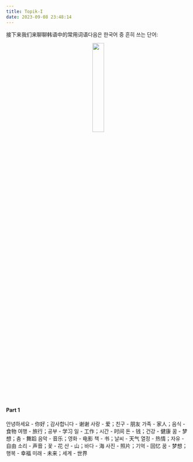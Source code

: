 ```yaml
---
title: Topik-I
date: 2023-09-08 23:48:14
---
```

接下来我们来聊聊韩语中的常用词语다음은 한국어 중 흔히 쓰는 단어:
<div align="center">
  <img src="https://picst.sunbangyan.cn/2023/11/16/3c0e3bd36d5b48766713810de07855a2.png" width="25%">
</div>

#### Part 1
안녕하세요 - 你好；감사합니다 - 谢谢
사랑 - 爱；친구 - 朋友
가족 - 家人；음식 - 食物
여행 - 旅行；공부 - 学习
일 - 工作；시간 - 时间
돈 - 钱；건강 - 健康
꿈 - 梦想；춤 - 舞蹈
음악 - 音乐；영화 - 电影
책 - 书；날씨 - 天气
열정 - 热情；자유 - 自由
소리 - 声音；꽃 - 花
산 - 山；바다 - 海
사진 - 照片；기억 - 回忆
꿈 - 梦想；행복 - 幸福
미래 - 未来；세계 - 世界